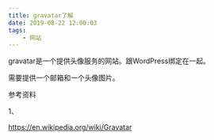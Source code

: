 ```yaml
---
title: gravatar了解
date: 2019-08-22 12:00:03
tags:
	- 网站
---
```




gravatar是一个提供头像服务的网站。跟WordPress绑定在一起。

需要提供一个邮箱和一个头像图片。



参考资料

1、

https://en.wikipedia.org/wiki/Gravatar